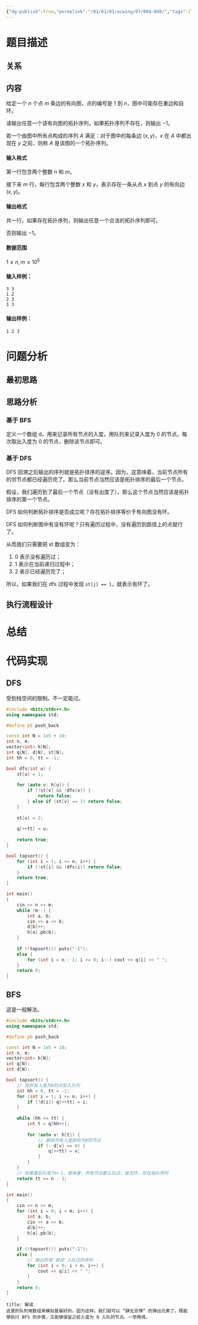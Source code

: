 ```yaml
---
{"dg-publish":true,"permalink":"/01/01/01/acwing/07/004-848/","tags":["blog","dfs","bfs","模板题","图论/拓扑排序"]}
---
```



# 题目描述
## 关系

## 内容
给定一个 $n$ 个点 $m$ 条边的有向图，点的编号是 $1$ 到 $n$，图中可能存在重边和自环。

请输出任意一个该有向图的拓扑序列，如果拓扑序列不存在，则输出 $-1$。

若一个由图中所有点构成的序列 $A$ 满足：对于图中的每条边 $(x, y)$，$x$ 在 $A$ 中都出现在 $y$ 之前，则称 $A$ 是该图的一个拓扑序列。

#### 输入格式

第一行包含两个整数 $n$ 和 $m$。

接下来 $m$ 行，每行包含两个整数 $x$ 和 $y$，表示存在一条从点 $x$ 到点 $y$ 的有向边 $(x, y)$。

#### 输出格式

共一行，如果存在拓扑序列，则输出任意一个合法的拓扑序列即可。

否则输出 $-1$。

#### 数据范围

$1 \le n,m \le 10^5$

#### 输入样例：

```
3 3
1 2
2 3
1 3
```

#### 输出样例：

```
1 2 3
```
# 问题分析
## 最初思路

## 思路分析
### 基于 BFS
定义一个数组 d，用来记录所有节点的入度，用队列来记录入度为 0 的节点。每次取出入度为 0 的节点，删除该节点即可。
### 基于 DFS
DFS 回溯之后输出的序列就是拓扑排序的逆序。因为，这意味着，当前节点所有的邻节点都已经遍历完了。那么当前节点当然应该是拓扑排序的最后一个节点。

假设，我们遍历到了最后一个节点（没有出度了），那么这个节点当然应该是拓扑排序的第一个节点。

DFS 如何判断拓扑排序是否成立呢？存在拓扑排序等价于有向图没有环。

DFS 如何判断图中有没有环呢？只有遍历过程中，没有遍历到路径上的点就行了。

从而我们只需要把 st 数组变为：
 1. 0 表示没有遍历过；
 2. 1 表示在当前递归过程中；
 3. 2 表示已经遍历完了；

所以，如果我们在 dfs 过程中发现 `st[j] == 1`，就表示有环了。

## 执行流程设计

# 总结

# 代码实现
## DFS
受到栈空间的限制。不一定能过。
```c++
#include <bits/stdc++.h>
using namespace std;

#define pb push_back

const int N = 1e5 + 10;
int n, m;
vector<int> h[N];
int q[N], d[N], st[N];
int hh = 0, tt = -1;

bool dfs(int u) {
    st[u] = 1;
    
    for (auto v: h[u]) {
        if (!st[v] && !dfs(v)) {
            return false;
        } else if (st[v] == 1) return false;
    }
    
    st[u] = 2;
    
    q[++tt] = u;
    
    return true;
}

bool topsort() {
    for (int i = 1; i <= n; i++) {
        if (!st[i] && !dfs(i)) return false;
    }
    return true;
}

int main()
{
    cin >> n >> m;
    while (m--) {
        int a, b;
        cin >> a >> b;
        d[b]++;
        h[a].pb(b);
    }
    
    if (!topsort()) puts("-1");
    else {
        for (int i = n - 1; i >= 0; i--) cout << q[i] << " ";
    }
    return 0;
}
```

## BFS
这是一般解法。
```c++
#include <bits/stdc++.h>
using namespace std;

#define pb push_back

const int N = 1e5 + 10;
int n, m;
vector<int> h[N];
int q[N];
int d[N];

bool topsort() {
    // 将所有入度为0的点加入队列
    int hh = 0, tt = -1;
    for (int i = 1; i <= n; i++) {
        if (!d[i]) q[++tt] = i;
    }
    
    while (hh <= tt) {
        int t = q[hh++];
        
        for (auto v: h[t]) {
            // 删除所有入度即将为0的节点
            if (--d[v] == 0) {
                q[++tt] = v;
            } 
        }
    }
    // 如果最后队尾为n-1，意味着，所有节点都入队过，故无环，存在拓扑序列
    return tt == n - 1;
}

int main()
{
    cin >> n >> m;
    for (int i = 0; i < m; i++) {
        int a, b;
        cin >> a >> b;
        d[b]++;
        h[a].pb(b);
    }

    if (!topsort()) puts("-1");
    else {
        // 输出所有'曾经'入队过的序列
        for (int i = 0; i < n; i++) {
            cout << q[i] << " ";
        }
    }
    return 0;
}
```

```ad-note
title: 解读
这里的队列用数组来模拟是最好的，因为这样，我们就可以 “肆无忌惮” 的弹出元素了。既能够执行 BFS 的步骤，又能够保留之前入度为 0 入队的节点。一举两得。
```
